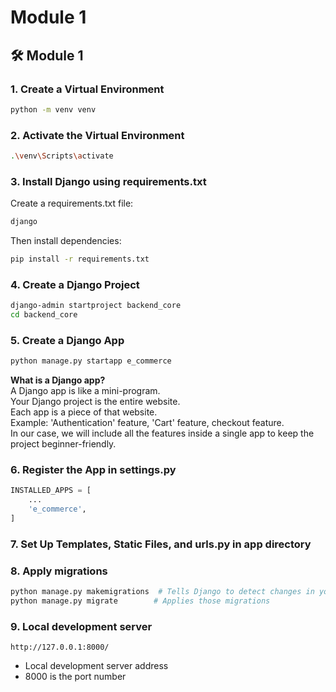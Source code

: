 # Module 1

## 🛠️ Module 1

### 1. Create a Virtual Environment

```bash
python -m venv venv
```

### 2. Activate the Virtual Environment

```bash
.\venv\Scripts\activate
```

### 3. Install Django using requirements.txt

Create a requirements.txt file:
```bash
django
```

Then install dependencies:
```bash
pip install -r requirements.txt
```

### 4. Create a Django Project

```bash
django-admin startproject backend_core
cd backend_core
```

### 5. Create a Django App

```bash
python manage.py startapp e_commerce
```

**What is a Django app?**  
A Django app is like a mini-program.  
Your Django project is the entire website.  
Each app is a piece of that website.  
Example: 'Authentication' feature, 'Cart' feature, checkout feature.  
In our case, we will include all the features inside a single app to keep the project beginner-friendly.

### 6. Register the App in settings.py

```python
INSTALLED_APPS = [
    ...
    'e_commerce',
]
```

### 7. Set Up Templates, Static Files, and urls.py in app directory

### 8. Apply migrations

```bash
python manage.py makemigrations  # Tells Django to detect changes in your models.py
python manage.py migrate        # Applies those migrations
```

### 9. Local development server

```
http://127.0.0.1:8000/
```
- Local development server address  
- 8000 is the port number
```
